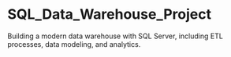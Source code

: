# SQL_Data_Warehouse_Project
Building a modern data warehouse with SQL Server, including ETL processes, data modeling, and analytics.

